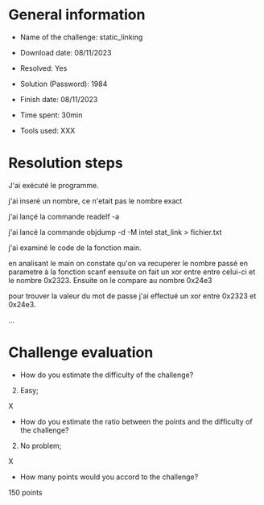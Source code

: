 # General information

- Name of the challenge: static_linking

- Download date: 08/11/2023
- Resolved: Yes

- Solution (Password): 1984
- Finish date: 08/11/2023
- Time spent:  30min

- Tools used: XXX

# Resolution steps

J'ai exécuté le programme.

j'ai inseré un nombre, ce n'etait pas le nombre exact

j'ai lançé la commande readelf -a

j'ai lancé la commande objdump -d -M intel stat_link > fichier.txt 

j'ai examiné le code de la fonction main.

en analisant le main on constate qu'on va recuperer le nombre passé en parametre à la fonction scanf eensuite on fait un xor entre entre celui-ci et le nombre 0x2323.
Ensuite on le compare au nombre 0x24e3

pour trouver la valeur du mot de passe j'ai effectué un xor entre 0x2323 et 0x24e3.

...

# Challenge evaluation

- How do you estimate the difficulty of the challenge?
 2. Easy;

X

- How do you estimate the ratio between the points and the difficulty of the challenge?
 2. No problem; 

X

- How many points would you accord to the challenge?

150 points
